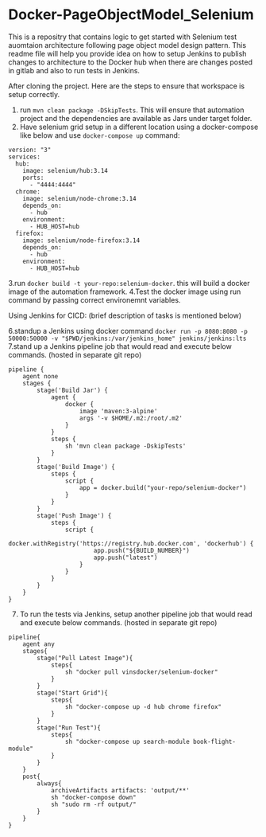 # Docker-PageObjectModel_Selenium

This is a repositry that contains logic to get started with Selenium test auomtaion architecture following page object model design pattern. This readme file will help you provide idea on how to setup Jenkins to publish changes to architecture to the Docker hub when there are changes posted in gitlab and also to run tests in Jenkins. 

After cloning the project. Here are the steps to ensure that workspace is setup correctly.

1. run `mvn clean package -DSkipTests`. This will ensure that automation project and the dependencies are available as Jars under target folder.
2. Have selenium grid setup in a different location using a docker-compose like below and use `docker-compose up` command:
```
version: "3"
services:
  hub:
    image: selenium/hub:3.14
    ports:
      - "4444:4444"
  chrome:
    image: selenium/node-chrome:3.14
    depends_on:
      - hub
    environment:
      - HUB_HOST=hub
  firefox:
    image: selenium/node-firefox:3.14
    depends_on:
      - hub
    environment:
      - HUB_HOST=hub
 ```
3.run `docker build -t your-repo:selenium-docker`. this will build a docker image of the automation framework. 
4.Test the docker image using run command by passing correct environemnt variables.

Using Jenkins for CICD: (brief description of tasks is mentioned below)

6.standup a Jenkins using docker command `docker run -p 8080:8080 -p 50000:50000 -v "$PWD/jenkins:/var/jenkins_home" jenkins/jenkins:lts`
7.stand up a Jenkins pipeline job that would read and execute below commands. (hosted in separate git repo)
```
pipeline {
    agent none
    stages {
        stage('Build Jar') {
            agent {
                docker {
                    image 'maven:3-alpine'
                    args '-v $HOME/.m2:/root/.m2'
                }
            }
            steps {
                sh 'mvn clean package -DskipTests'
            }
        }
        stage('Build Image') {
            steps {
                script {
                	app = docker.build("your-repo/selenium-docker")
                }
            }
        }
        stage('Push Image') {
            steps {
                script {
			        docker.withRegistry('https://registry.hub.docker.com', 'dockerhub') {
			        	app.push("${BUILD_NUMBER}")
			            app.push("latest")
			        }
                }
            }
        }
    }
}
```
7. To run the tests via Jenkins, setup another pipeline job that would read and execute below commands. (hosted in separate git repo)
```
pipeline{
	agent any
	stages{
		stage("Pull Latest Image"){
			steps{
				sh "docker pull vinsdocker/selenium-docker"
			}
		}
		stage("Start Grid"){
			steps{
				sh "docker-compose up -d hub chrome firefox"
			}
		}
		stage("Run Test"){
			steps{
				sh "docker-compose up search-module book-flight-module"
			}
		}
	}
	post{
		always{
			archiveArtifacts artifacts: 'output/**'
			sh "docker-compose down"
			sh "sudo rm -rf output/"
		}
	}
}
```

 
